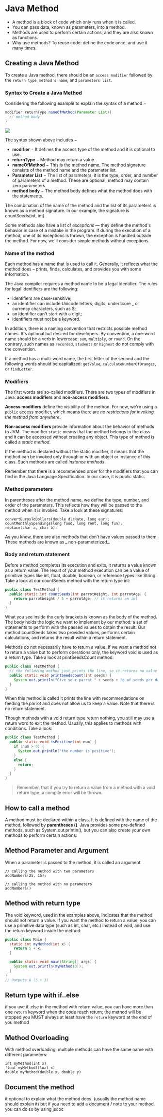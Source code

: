 # Java Method

- A method is a block of code which only runs when it is called.
- You can pass data, known as parameters, into a method.
- Methods are used to perform certain actions, and they are also known as functions.
- Why use methods? To reuse code: define the code once, and use it many times.

## Creating a Java Method

To create a Java method, there should be an `access modifier` followed by the `return type`, `method's name`, and
`parameters list`.

### Syntax to Create a Java Method

Considering the following example to explain the syntax of a method −

```java
modifier returnType nameOfMethod(Parameter List){
  // method body
}
```

![](./pictures/download.webp)

The syntax shown above includes −

- **modifier** − It defines the access type of the method and it is optional to use.
- **returnType** − Method may return a value.
- **nameOfMethod** − This is the method name. The method signature consists of the method name and the parameter list.
- **Parameter List** − The list of parameters, it is the type, order, and number of parameters of a method. These are
  optional, method may contain zero parameters.
- **method body** − The method body defines what the method does with the statements.

The combination of the name of the method and the list of its parameters is known as a method signature. In our example,
the signature is countSeeds(int, int).

Some methods also have a list of _exceptions_ — they define the method's behavior in case of a mistake in the program.
If during the execution of a method, one of its exceptions is thrown, the exception is handled outside the method. For
now, we'll consider simple methods without exceptions.

### Name of the method

Each method has a name that is used to call it. Generally, it reflects what the method does – prints, finds, calculates,
and provides you with some information.

The Java compiler requires a method name to be a legal identifier. The rules for legal identifiers are the following:

- identifiers are case-sensitive;
- an identifier can include Unicode letters, digits, underscore _ or currency characters, such as $;
- an identifier can't start with a digit;
- identifiers must not be a keyword.

In addition, there is a naming convention that restricts possible method names. It's optional but desired for
developers. By convention, a one-word name should be a verb in lowercase: `sum`, `multiply`, or `round`. On the
contrary, such names as `recorded`, `students` or `highest` do not comply with the convention.

If a method has a multi-word name, the first letter of the second and the following words should be
capitalized: `getValue`, `calculateNumberOfOranges`, or `findLetter`.

### Modifiers

The first words are so-called modifiers. There are two types of modifiers in Java: **access modifiers** and **non-access
modifiers**.

**Access modifiers** define the visibility of the method. For now, we're using a `public` access modifier, which means
there are _no restrictions for invoking the method from anywhere_.

**Non-access modifiers** provide information about the behavior of methods to JVM. The modifier `static` means that the
method belongs to the class and it can be accessed without creating any object. This type of method is called a
_static method_.

If the method is declared without the static modifier, it means that the method can be invoked only through or with an
object or instance of this class. Such methods are called _instance methods_.

Remember that there is a recommended order for the modifiers that you can find in the Java Language Specification. In
our case, it is public static.

### Method parameters

In parentheses after the method name, we define the type, number, and order of the parameters. This reflects how they
will be passed to the method when it is invoked. Take a look at these signatures:

```text
convertEurosToDollars(double dlrRate, long eur);
countMonthlySpendings(long food, long rent, long fun);
replace(char a, char b);
```

As you know, there are also methods that don't have values passed to them. These methods are known as _
non-parameterized_.

### Body and return statement

Before a method completes its execution and exits, it returns a value known as a return value. The result of your method
execution can be a value of primitive types like int, float, double, boolean, or reference types like String. Take a
look at our countSeeds method with the return type int:

```java
public class TestMethod {
  public static int countSeeds(int parrotWeight, int parrotAge) {
    return parrotWeight / 5 + parrotAge; // it returns an int
  }
}
```

What you see inside the curly brackets is known as the body of the method. The body holds the logic we want to implement
by our method: a set of statements to perform with the passed values to obtain the result. Our method countSeeds takes
two provided values, performs certain calculations, and returns the result within a return statement.

Methods do not necessarily have to return a value. If we want a method not to return a value but to perform operations
only, the keyword void is used as a return type. Take a look at printSeedsCount method:

```java
public class TestMethod {
  // the following method just prints the line, so it returns no value
  public static void printSeedsCount(int seeds) {
    System.out.println("Give your parrot " + seeds + "g of seeds per day");
  }
}
```

When this method is called it prints the line with recommendations on feeding the parrot and does not allow us to keep a
value. Note that there is no return statement.

Though methods with a void return type return nothing, you still may use a return word to exit the method. Usually, this
applies to methods with conditions. Take a look:

```java
public class TestMethod {
  public static void isPositive(int num) {
    if (num > 0) {
      System.out.println("the number is positive");
    }
    else {
      return;
    }
  }
}
```

> Remember, that if you try to return a value from a method with a void return type, a compile error will be thrown.

## How to call a method

A method must be declared within a class.
It is defined with the name of the method, followed by **parentheses ()**.
Java provides some pre-defined methods, such as System.out.println(),
but you can also create your own methods to perform certain actions:

## Method Parameter and Argument

When a parameter is passed to the method, it is called an argument.

```text
// calling the method with two parameters
addNumbers(25, 15);

// calling the method with no parameters
addNumbers()
```

## Method with return type

The void keyword, used in the examples above, indicates that the method should not return a value.
If you want the method to return a value, you can use a primitive data type (such as int, char, etc.) instead of void,
and use the return keyword inside the method:

```java
public class Main {
  static int myMethod(int x) {
    return 5 + x;
  }

  public static void main(String[] args) {
    System.out.println(myMethod(3));
  }
}
// Outputs 8 (5 + 3)
```

## Return type with if..else

if you use if..else in the method with return value, you can have more than one `return` keyword
when the code reach return; the method will be stopped
you MUST always at least have the `return` keyword at the end of you method

## Method Overloading

With method overloading, multiple methods can have the same name with different parameters:

```text
int myMethod(int x)
float myMethod(float x)
double myMethod(double x, double y)
```

## Document the method
it optional to explain what the method does. (usually the method name should explain it)
but if you need to add a document / note to your method. you can do so by using jsdoc
